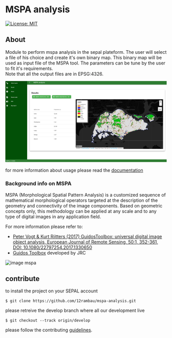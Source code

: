 # MSPA analysis
[![License: MIT](https://img.shields.io/badge/License-MIT-yellow.svg)](https://opensource.org/licenses/MIT)
## About 

Module to perform mspa analysis in the sepal plateform. The user will select a file of his choice and create it's own binary map. This binary map will be used as input file of the MSPA tool. The parameters can be tune by the user to fit it's requirements.  
Note that all the output files are in EPSG:4326.

![full app](./doc/img/full_app.png)

for more information about usage please read the [documentation](./doc/doc.md)

### Background info on MSPA
MSPA (Morphological Spatial Pattern Analysis) is a customized sequence of mathematical morphological operators targeted at the description of the geometry and connectivity of the image components. Based on geometric concepts only, this methodology can be applied at any scale and to any type of digital images in any application field.

For more information please refer to:

- [Peter Vogt & Kurt Riitters (2017) GuidosToolbox: universal digital image object analysis, European Journal of Remote Sensing, 50:1, 352-361, DOI: 10.1080/22797254.2017.1330650](https://www.tandfonline.com/doi/full/10.1080/22797254.2017.1330650)
- [Guidos Toolbox](http://forest.jrc.ec.europa.eu/download/software/guidos/mspa/) developed by JRC


![image mspa](https://forest.jrc.ec.europa.eu/media/filer_public/63/6e/636e3c07-ee31-4365-9a51-07071debeeea/mspalegend.gif)

## contribute
to install the project on your SEPAL account 
```
$ git clone https://github.com/12rambau/mspa-analysis.git
```

please retreive the develop branch where all our development live
```
$ git checkout --track origin/develop
```

please follow the contributing [guidelines](CONTRIBUTING.md).
